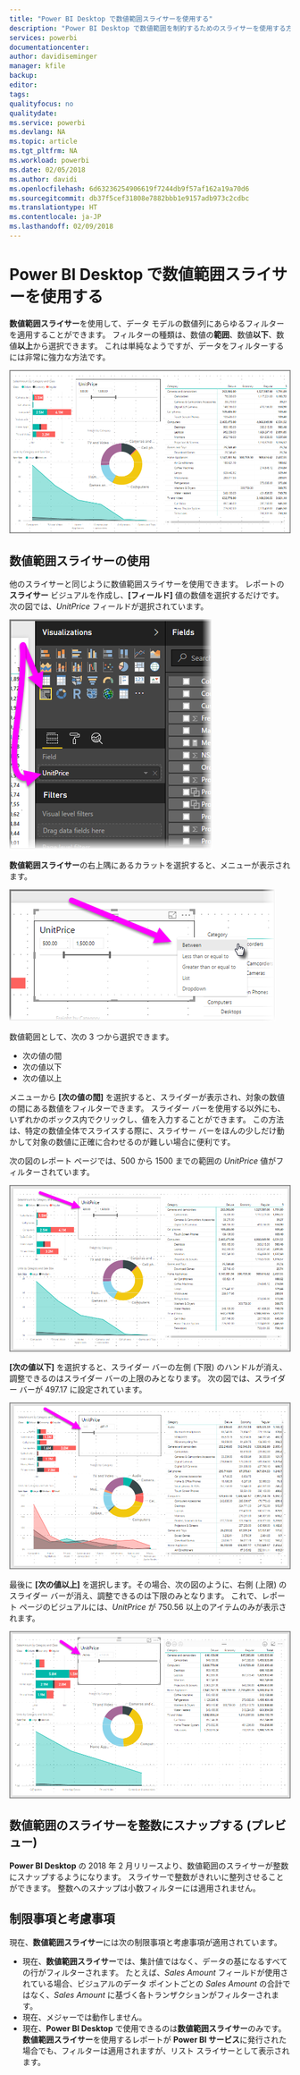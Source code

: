 ```yaml
---
title: "Power BI Desktop で数値範囲スライサーを使用する"
description: "Power BI Desktop で数値範囲を制約するためのスライサーを使用する方法について説明します。"
services: powerbi
documentationcenter: 
author: davidiseminger
manager: kfile
backup: 
editor: 
tags: 
qualityfocus: no
qualitydate: 
ms.service: powerbi
ms.devlang: NA
ms.topic: article
ms.tgt_pltfrm: NA
ms.workload: powerbi
ms.date: 02/05/2018
ms.author: davidi
ms.openlocfilehash: 6d63236254906619f7244db9f57af162a19a70d6
ms.sourcegitcommit: db37f5cef31808e7882bbb1e9157adb973c2cdbc
ms.translationtype: HT
ms.contentlocale: ja-JP
ms.lasthandoff: 02/09/2018
---
```

# <a name="use-the-numeric-range-slicer-in-power-bi-desktop"></a>Power BI Desktop で数値範囲スライサーを使用する
**数値範囲スライサー**を使用して、データ モデルの数値列にあらゆるフィルターを適用することができます。 フィルターの種類は、数値の**範囲**、数値**以下**、数値**以上**から選択できます。 これは単純なようですが、データをフィルターするには非常に強力な方法です。

![](media/desktop-slicer-numeric-range/slicer-numeric-range_2.png)

## <a name="using-the-numeric-range-slicer"></a>数値範囲スライサーの使用
他のスライサーと同じように数値範囲スライサーを使用できます。 レポートの**スライサー** ビジュアルを作成し、**[フィールド]** 値の数値を選択するだけです。 次の図では、*UnitPrice* フィールドが選択されています。

![](media/desktop-slicer-numeric-range/slicer-numeric-range_3.png)

**数値範囲スライサー**の右上隅にあるカラットを選択すると、メニューが表示されます。

![](media/desktop-slicer-numeric-range/slicer-numeric-range_4.png)

数値範囲として、次の 3 つから選択できます。

* 次の値の間
* 次の値以下
* 次の値以上

メニューから **[次の値の間]** を選択すると、スライダーが表示され、対象の数値の間にある数値をフィルターできます。 スライダー バーを使用する以外にも、いずれかのボックス内でクリックし、値を入力することができます。 この方法は、特定の数値全体でスライスする際に、スライサー バーをほんの少しだけ動かして対象の数値に正確に合わせるのが難しい場合に便利です。

次の図のレポート ページでは、500 から 1500 までの範囲の *UnitPrice* 値がフィルターされています。

![](media/desktop-slicer-numeric-range/slicer-numeric-range_5.png)

**[次の値以下]** を選択すると、スライダー バーの左側 (下限) のハンドルが消え、調整できるのはスライダー バーの上限のみとなります。 次の図では、スライダー バーが 497.17 に設定されています。

![](media/desktop-slicer-numeric-range/slicer-numeric-range_6.png)

最後に **[次の値以上]** を選択します。その場合、次の図のように、右側 (上限) のスライダー バーが消え、調整できるのは下限のみとなります。 これで、レポート ページのビジュアルには、*UnitPrice* が 750.56 以上のアイテムのみが表示されます。

![](media/desktop-slicer-numeric-range/slicer-numeric-range_7.png)

## <a name="snap-to-whole-numbers-with-the-numeric-range-slicer-preview"></a>数値範囲のスライサーを整数にスナップする (プレビュー)

**Power BI Desktop** の 2018 年 2 月リリースより、数値範囲のスライサーが整数にスナップするようになります。 スライサーで整数がきれいに整列させることができます。 整数へのスナップは小数フィルターには適用されません。


## <a name="limitations-and-considerations"></a>制限事項と考慮事項
現在、**数値範囲スライサー**には次の制限事項と考慮事項が適用されています。

* 現在、**数値範囲スライサー**では、集計値ではなく、データの基になるすべての行がフィルターされます。 たとえば、*Sales Amount* フィールドが使用されている場合、ビジュアルのデータ ポイントごとの *Sales Amount* の合計ではなく、*Sales Amount* に基づく各トランザクションがフィルターされます。
* 現在、メジャーでは動作しません。
* 現在、**Power BI Desktop** で使用できるのは**数値範囲スライサー**のみです。 **数値範囲スライサー**を使用するレポートが **Power BI サービス**に発行された場合でも、フィルターは適用されますが、リスト スライサーとして表示されます。

